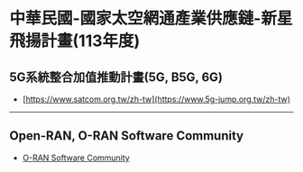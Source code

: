 # 中華民國-國家太空網通產業供應鏈-新星飛揚計畫(113年度)

## 5G系統整合加值推動計畫(5G, B5G, 6G)
  - [https://www.satcom.org.tw/zh-tw](https://www.5g-jump.org.tw/zh-tw)
------
## Open-RAN, O-RAN Software Community
  - [O-RAN Software Community](https://wiki.o-ran-sc.org/display/ORAN)
